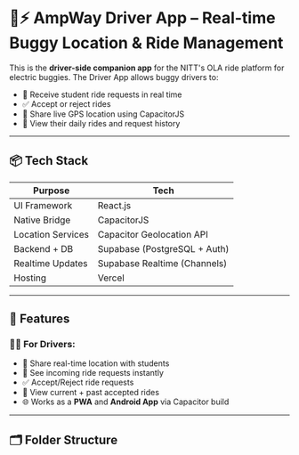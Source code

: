 # 🚕⚡ AmpWay Driver App – Real-time Buggy Location & Ride Management

This is the **driver-side companion app** for the NITT's OLA ride platform for electric buggies. The Driver App allows buggy drivers to:

- 🔔 Receive student ride requests in real time  
- ✅ Accept or reject rides  
- 📍 Share live GPS location using CapacitorJS  
- 📄 View their daily rides and request history  

---

## 📦 Tech Stack

| Purpose            | Tech                          |
|--------------------|-------------------------------|
| UI Framework       | React.js                      |
| Native Bridge      | CapacitorJS                   |
| Location Services  | Capacitor Geolocation API     |
| Backend + DB       | Supabase (PostgreSQL + Auth)  |
| Realtime Updates   | Supabase Realtime (Channels)  |
| Hosting            | Vercel                        |

---

## 🧭 Features

### 🧑‍✈️ For Drivers:
- 📍 Share real-time location with students
- 🔔 See incoming ride requests instantly
- ✅ Accept/Reject ride requests
- 🧾 View current + past accepted rides
- 🌐 Works as a **PWA** and **Android App** via Capacitor build

---

## 🗂️ Folder Structure

